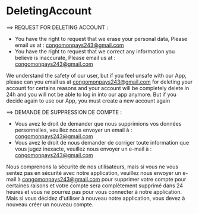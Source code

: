 # DeletingAccount
==>  REQUEST FOR DELETING ACCOUNT :

* You have the right to request that we erase your personal data, Please email us at : congomonpays243@gmail.com
* You have the right to request that we correct any information you believe is inaccurate, Please email us at : congomonpays243@gmail.com 

We understand the safety of our user, but if you feel unsafe with our App, please can you email us at congomonpays243@gmail.com for deleting your account for certains reasons and your account will be completely delete in 24h and you will not be able to log in into our app anymore.
But if you decide again to use our App, you must create a new account again

==> DEMANDE DE SUPPRESSION DE COMPTE :

* Vous avez le droit de demander que nous supprimions vos données personnelles, veuillez nous envoyer un email à : congomonpays243@gmail.com
* Vous avez le droit de nous demander de corriger toute information que vous jugez inexacte, veuillez nous envoyer un e-mail à : congomonpays243@gmail.com

Nous comprenons la sécurité de nos utilisateurs, mais si vous ne vous sentez pas en sécurité avec notre application, veuillez nous envoyer un e-mail à congomonpays243@gmail.com pour supprimer votre compte pour certaines raisons et votre compte sera complètement supprimé dans 24 heures et vous ne pourrez pas pour vous connecter à notre application.
Mais si vous décidez d'utiliser à nouveau notre application, vous devez à nouveau créer un nouveau compte.
